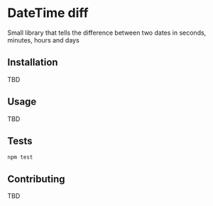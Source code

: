 DateTime diff
=========

Small library that tells the difference between two dates in seconds, minutes, hours and days

## Installation

  TBD

## Usage

  TBD

## Tests

  `npm test`

## Contributing
  
  TBD
